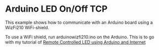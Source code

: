 # Arduino LED On/Off TCP

This example shows how to communicate with an Arduino board
using a WizFi210 WiFi-shield.

To use a WiFi shield, run arduinowizfi210.ino on the Arduino.
This is to go with my tutorial of <a href="http://www.instructables.com/id/Remote-Controlled-LED-using-Mobile-Phone-and-Inter/">Remote Controlled LED using Arduino and Internet</a>
